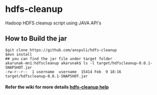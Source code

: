 # hdfs-cleanup
Hadoop HDFS cleanup script using JAVA API's

## How to Build the jar
```
$git clone https://github.com/anspuli/hdfs-cleanup
$mvn install
## you can find the jar file under target folder
akarunak-mn1:hdfscleanup akarunak$ ls -l target/hdfscleanup-0.0.1-SNAPSHOT.jar
-rw-r--r--  1 username  username  15414 Feb  9 18:16 target/hdfscleanup-0.0.1-SNAPSHOT.jar
```
#### Refer the wiki for more details  [hdfs-cleanup help](https://github.com/anspuli/hdfs-cleanup/wiki)
